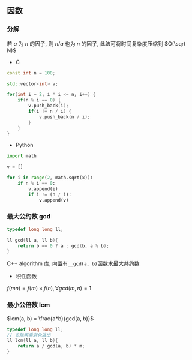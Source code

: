 <!--
 * @Description: 
 * @Version: 1.0
 * @Author: DaLao
 * @Email: dalao@xxx.com
 * @Date: 2021-11-24 21:45:43
 * @LastEditors: DaLao
 * @LastEditTime: 2022-05-06 23:41:06
-->

## 因数



### 分解


若 $a$ 为 $n$ 的因子, 则 $n/a$ 也为 $n$ 的因子, 此法可将时间复杂度压缩到 $O(\sqrt N)$

- C

```c++
const int n = 100;

std::vector<int> v;

for(int i = 2; i * i <= n; i++) {
    if(n % i == 0) {
        v.push_back(i);
        if(i != n / i) {
            v.push_back(n / i);
        }
    }
}
```


- Python

```py
import math

v = []

for i in range(2, math.sqrt(x)):
    if n % i == 0:
        v.append(i)
        if i != (n / i):
            v.append(v)
```



### 最大公约数 gcd


```c++
typedef long long ll;

ll gcd(ll a, ll b){
    return b == 0 ? a : gcd(b, a % b);
}
```
C++ algorithm 库, 内置有`__gcd(a, b)`函数求最大共约数


- 积性函数

$f(mn) = f(m) \times f(n), \forall gcd(m, n) = 1$



### 最小公倍数 lcm


$lcm(a, b) = \frac{a*b}{gcd(a, b)}$

```c
typedef long long ll;
// 先除再乘避免溢出
ll lcm(ll a, ll b){
    return a / gcd(a, b) * m;
}
```

